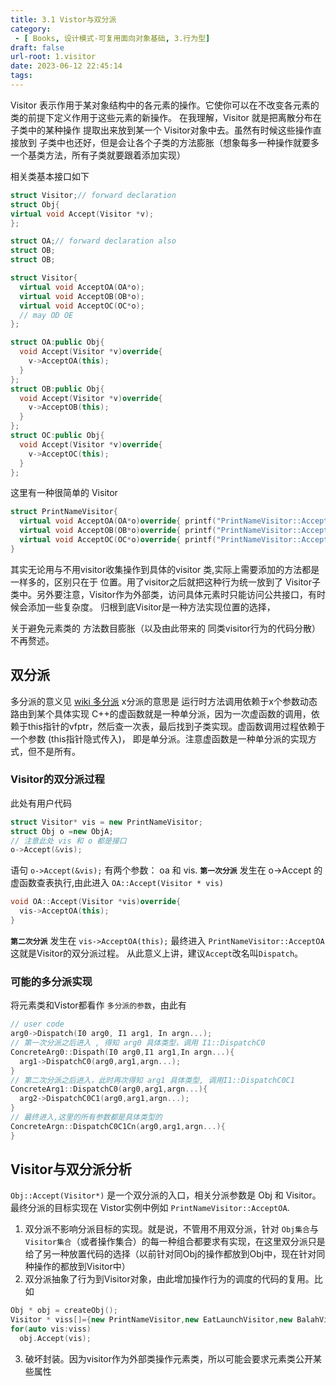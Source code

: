 ```yaml
---
title: 3.1 Vistor与双分派
category:
 - [ Books, 设计模式-可复用面向对象基础, 3.行为型]
draft: false
url-root: 1.visitor
date: 2023-06-12 22:45:14
tags:
---
```

Visitor 表示作用于某对象结构中的各元素的操作。它使你可以在不改变各元素的类的前提下定义作用于这些元素的新操作。
在我理解，Visitor 就是把离散分布在 子类中的某种操作 提取出来放到某一个 Visitor对象中去。虽然有时候这些操作直接放到 子类中也还好，但是会让各个子类的方法膨胀（想象每多一种操作就要多一个基类方法，所有子类就要跟着添加实现）

相关类基本接口如下

```cpp
struct Visitor;// forward declaration
struct Obj{
virtual void Accept(Visitor *v);
};

struct OA;// forward declaration also
struct OB;
struct OB;

struct Visitor{
  virtual void AcceptOA(OA*o);
  virtual void AcceptOB(OB*o);
  virtual void AcceptOC(OC*o);
  // may OD OE
};

struct OA:public Obj{
  void Accept(Visitor *v)override{
    v->AcceptOA(this);
  }
};
struct OB:public Obj{
  void Accept(Visitor *v)override{
    v->AcceptOB(this);
  }
};
struct OC:public Obj{
  void Accept(Visitor *v)override{
    v->AcceptOC(this);
  }
};
```
这里有一种很简单的 Visitor
```cpp
struct PrintNameVisitor{
  virtual void AcceptOA(OA*o)override{ printf("PrintNameVisitor::AcceptOA(%x))\n",o); }
  virtual void AcceptOB(OB*o)override{ printf("PrintNameVisitor::AcceptOB(%x))\n",o); }
  virtual void AcceptOC(OC*o)override{ printf("PrintNameVisitor::AcceptOC(%x))\n",o); }
}
```
其实无论用与不用visitor收集操作到具体的visitor 类,实际上需要添加的方法都是一样多的，区别只在于 位置。用了visitor之后就把这种行为统一放到了 Visitor子类中。另外要注意，Visitor作为外部类，访问具体元素时只能访问公共接口，有时候会添加一些复杂度。
归根到底Visitor是一种方法实现位置的选择，

关于避免元素类的 方法数目膨胀（以及由此带来的 同类visitor行为的代码分散）不再赘述。

## 双分派

多分派的意义见 [wiki 多分派](https://zh.wikipedia.org/wiki/%E5%A4%9A%E5%88%86%E6%B4%BE)
x分派的意思是 运行时方法调用依赖于x个参数动态路由到某个具体实现
C++的虚函数就是一种单分派，因为一次虚函数的调用，依赖于this指针的vfptr，然后查一次表，最后找到子类实现。虚函数调用过程依赖于一个参数 (this指针隐式传入)， 即是单分派。注意虚函数是一种单分派的实现方式，但不是所有。

### Visitor的双分派过程
此处有用户代码
```cpp
struct Visitor* vis = new PrintNameVisitor;
struct Obj o =new ObjA;
// 注意此处 vis 和 o 都是接口
o->Accept(&vis);
```
语句 `o->Accept(&vis);` 有两个参数： oa 和 vis.
**`第一次分派`** 发生在 o->Accept 的虚函数查表执行,由此进入 `OA::Accept(Visitor * vis)`
```cpp
void OA::Accept(Visitor *vis)override{
  vis->AcceptOA(this);
}
```
**`第二次分派`** 发生在 `vis->AcceptOA(this);` 最终进入 `PrintNameVisitor::AcceptOA`
这就是Visitor的双分派过程。
从此意义上讲，建议`Accept`改名叫`Dispatch`。

### 可能的多分派实现
将元素类和Vistor都看作 `多分派的参数`，由此有
```cpp
// user code
arg0->Dispatch(I0 arg0, I1 arg1, In argn...);
// 第一次分派之后进入 , 得知 arg0 具体类型，调用 I1::DispatchC0
ConcreteArg0::Dispath(I0 arg0,I1 arg1,In argn...){
  arg1->DispatchC0(arg0,arg1,argn...);
}
// 第二次分派之后进入，此时再次得知 arg1 具体类型, 调用I1::DispatchC0C1
ConcreteArg1::DispatchC0(arg0,arg1,argn...){
  arg2->DispatchC0C1(arg0,arg1,argn...);
}
// 最终进入,这里的所有参数都是具体类型的
ConcreteArgn::DispatchC0C1Cn(arg0,arg1,argn...){
}
```

## Visitor与双分派分析

`Obj::Accept(Visitor*)` 是一个双分派的入口，相关分派参数是 Obj 和 Visitor。最终分派的目标实现在 Vistor实例中例如 `PrintNameVisitor::AcceptOA`.
1. 双分派不影响分派目标的实现。就是说，不管用不用双分派，针对 `Obj集合`与`Visitor集合`（或者操作集合）的每一种组合都要求有实现，在这里双分派只是给了另一种放置代码的选择（以前针对同Obj的操作都放到Obj中，现在针对同种操作的都放到Visitor中）
2. 双分派抽象了行为到Visitor对象，由此增加操作行为的调度的代码的复用。比如
```cpp
Obj * obj = createObj();
Visitor * viss[]={new PrintNameVisitor,new EatLaunchVisitor,new BalahVisitor};
for(auto vis:viss)
  obj.Accept(vis);
```
3. 破坏封装。因为visitor作为外部类操作元素类，所以可能会要求元素类公开某些属性